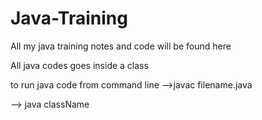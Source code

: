 # Java-Training
All my java training notes and code will be found here

All java codes goes inside a class

to run java code from command line
-->javac filename.java 

--> java className
